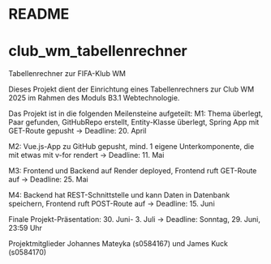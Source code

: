 # README

# club_wm_tabellenrechner
Tabellenrechner zur FIFA-Klub WM

Dieses Projekt dient der Einrichtung eines Tabellenrechners zur Club WM 2025 im Rahmen des Moduls B3.1 Webtechnologie.

Das Projekt ist in die folgenden Meilensteine aufgeteilt:
M1: Thema überlegt, Paar gefunden, GitHubRepo erstellt, Entity-Klasse überlegt, Spring App
mit GET-Route gepusht → Deadline: 20. April

M2: Vue.js-App zu GitHub gepusht, mind. 1 eigene
Unterkomponente, die mit etwas mit v-for rendert
→ Deadline: 11. Mai

M3: Frontend und Backend auf Render deployed,
Frontend ruft GET-Route auf → Deadline: 25. Mai

M4: Backend hat REST-Schnittstelle und kann
Daten in Datenbank speichern, Frontend ruft
POST-Route auf → Deadline: 15. Juni

Finale Projekt-Präsentation: 30. Juni- 3. Juli
→ Deadline: Sonntag, 29. Juni, 23:59 Uhr

Projektmitglieder Johannes Mateyka (s0584167) und James Kuck (s0584170)
